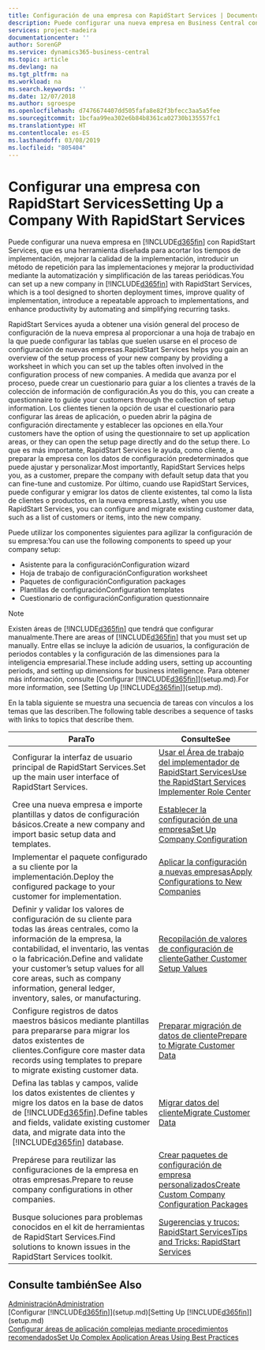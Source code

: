 ```yaml
---
title: Configuración de una empresa con RapidStart Services | Documentos de Microsoft
description: Puede configurar una nueva empresa en Business Central con RapidStart Services, que es una herramienta diseñada para acortar los tiempos de implementación, mejorar la calidad de la implementación, introducir un método de repetición para las implementaciones y mejorar la productividad mediante la automatización y simplificación de las tareas periódicas.
services: project-madeira
documentationcenter: ''
author: SorenGP
ms.service: dynamics365-business-central
ms.topic: article
ms.devlang: na
ms.tgt_pltfrm: na
ms.workload: na
ms.search.keywords: ''
ms.date: 12/07/2018
ms.author: sgroespe
ms.openlocfilehash: d7476674407dd505fafa8e82f3bfecc3aa5a5fee
ms.sourcegitcommit: 1bcfaa99ea302e6b84b8361ca02730b135557fc1
ms.translationtype: HT
ms.contentlocale: es-ES
ms.lasthandoff: 03/08/2019
ms.locfileid: "805404"
---
```

# <a name="setting-up-a-company-with-rapidstart-services"></a><span data-ttu-id="fdb83-103">Configurar una empresa con RapidStart Services</span><span class="sxs-lookup"><span data-stu-id="fdb83-103">Setting Up a Company With RapidStart Services</span></span>
<span data-ttu-id="fdb83-104">Puede configurar una nueva empresa en [!INCLUDE[d365fin](includes/d365fin_md.md)] con RapidStart Services, que es una herramienta diseñada para acortar los tiempos de implementación, mejorar la calidad de la implementación, introducir un método de repetición para las implementaciones y mejorar la productividad mediante la automatización y simplificación de las tareas periódicas.</span><span class="sxs-lookup"><span data-stu-id="fdb83-104">You can set up a new company in [!INCLUDE[d365fin](includes/d365fin_md.md)] with RapidStart Services, which is a tool designed to shorten deployment times, improve quality of implementation, introduce a repeatable approach to implementations, and enhance productivity by automating and simplifying recurring tasks.</span></span>  

<span data-ttu-id="fdb83-105">RapidStart Services ayuda a obtener una visión general del proceso de configuración de la nueva empresa al proporcionar a una hoja de trabajo en la que puede configurar las tablas que suelen usarse en el proceso de configuración de nuevas empresas.</span><span class="sxs-lookup"><span data-stu-id="fdb83-105">RapidStart Services helps you gain an overview of the setup process of your new company by providing a worksheet in which you can set up the tables often involved in the configuration process of new companies.</span></span> <span data-ttu-id="fdb83-106">A medida que avanza por el proceso, puede crear un cuestionario para guiar a los clientes a través de la colección de información de configuración.</span><span class="sxs-lookup"><span data-stu-id="fdb83-106">As you do this, you can create a questionnaire to guide your customers through the collection of setup information.</span></span> <span data-ttu-id="fdb83-107">Los clientes tienen la opción de usar el cuestionario para configurar las áreas de aplicación, o pueden abrir la página de configuración directamente y establecer las opciones en ella.</span><span class="sxs-lookup"><span data-stu-id="fdb83-107">Your customers have the option of using the questionnaire to set up application areas, or they can open the setup page directly and do the setup there.</span></span> <span data-ttu-id="fdb83-108">Lo que es más importante, RapidStart Services le ayuda, como cliente, a preparar la empresa con los datos de configuración predeterminados que puede ajustar y personalizar.</span><span class="sxs-lookup"><span data-stu-id="fdb83-108">Most importantly, RapidStart Services helps you, as a customer, prepare the company with default setup data that you can fine-tune and customize.</span></span> <span data-ttu-id="fdb83-109">Por último, cuando use RapidStart Services, puede configurar y emigrar los datos de cliente existentes, tal como la lista de clientes o productos, en la nueva empresa.</span><span class="sxs-lookup"><span data-stu-id="fdb83-109">Lastly, when you use RapidStart Services, you can configure and migrate existing customer data, such as a list of customers or items, into the new company.</span></span>

<span data-ttu-id="fdb83-110">Puede utilizar los componentes siguientes para agilizar la configuración de su empresa:</span><span class="sxs-lookup"><span data-stu-id="fdb83-110">You can use the following components to speed up your company setup:</span></span>  

-   <span data-ttu-id="fdb83-111">Asistente para la configuración</span><span class="sxs-lookup"><span data-stu-id="fdb83-111">Configuration wizard</span></span>  
-   <span data-ttu-id="fdb83-112">Hoja de trabajo de configuración</span><span class="sxs-lookup"><span data-stu-id="fdb83-112">Configuration worksheet</span></span>  
-   <span data-ttu-id="fdb83-113">Paquetes de configuración</span><span class="sxs-lookup"><span data-stu-id="fdb83-113">Configuration packages</span></span>  
-   <span data-ttu-id="fdb83-114">Plantillas de configuración</span><span class="sxs-lookup"><span data-stu-id="fdb83-114">Configuration templates</span></span>  
-   <span data-ttu-id="fdb83-115">Cuestionario de configuración</span><span class="sxs-lookup"><span data-stu-id="fdb83-115">Configuration questionnaire</span></span>  

> [!Note]  
>  <span data-ttu-id="fdb83-116">Existen áreas de [!INCLUDE[d365fin](includes/d365fin_md.md)] que tendrá que configurar manualmente.</span><span class="sxs-lookup"><span data-stu-id="fdb83-116">There are areas of [!INCLUDE[d365fin](includes/d365fin_md.md)] that you must set up manually.</span></span> <span data-ttu-id="fdb83-117">Entre ellas se incluye la adición de usuarios, la configuración de periodos contables y la configuración de las dimensiones para la inteligencia empresarial.</span><span class="sxs-lookup"><span data-stu-id="fdb83-117">These include adding users, setting up accounting periods, and setting up dimensions for business intelligence.</span></span> <span data-ttu-id="fdb83-118">Para obtener más información, consulte [Configurar [!INCLUDE[d365fin](includes/d365fin_md.md)]](setup.md).</span><span class="sxs-lookup"><span data-stu-id="fdb83-118">For more information, see [Setting Up [!INCLUDE[d365fin](includes/d365fin_md.md)]](setup.md).</span></span>

 <span data-ttu-id="fdb83-119">En la tabla siguiente se muestra una secuencia de tareas con vínculos a los temas que las describen.</span><span class="sxs-lookup"><span data-stu-id="fdb83-119">The following table describes a sequence of tasks with links to topics that describe them.</span></span>

|<span data-ttu-id="fdb83-120">**Para**</span><span class="sxs-lookup"><span data-stu-id="fdb83-120">**To**</span></span>|<span data-ttu-id="fdb83-121">**Consulte**</span><span class="sxs-lookup"><span data-stu-id="fdb83-121">**See**</span></span>|  
|------------|-------------|  
|<span data-ttu-id="fdb83-122">Configurar la interfaz de usuario principal de RapidStart Services.</span><span class="sxs-lookup"><span data-stu-id="fdb83-122">Set up the main user interface of RapidStart Services.</span></span>|[<span data-ttu-id="fdb83-123">Usar el Área de trabajo del implementador de RapidStart Services</span><span class="sxs-lookup"><span data-stu-id="fdb83-123">Use the RapidStart Services Implementer Role Center</span></span>](admin-how-to-use-the-rapidstart-services-role-center-to-track-progress.md)|  
|<span data-ttu-id="fdb83-124">Cree una nueva empresa e importe plantillas y datos de configuración básicos.</span><span class="sxs-lookup"><span data-stu-id="fdb83-124">Create a new company and import basic setup data and templates.</span></span>|[<span data-ttu-id="fdb83-125">Establecer la configuración de una empresa</span><span class="sxs-lookup"><span data-stu-id="fdb83-125">Set Up Company Configuration</span></span>](admin-set-up-company-configuration.md)|  
|<span data-ttu-id="fdb83-126">Implementar el paquete configurado a su cliente por la implementación.</span><span class="sxs-lookup"><span data-stu-id="fdb83-126">Deploy the configured package to your customer for implementation.</span></span>|[<span data-ttu-id="fdb83-127">Aplicar la configuración a nuevas empresas</span><span class="sxs-lookup"><span data-stu-id="fdb83-127">Apply Configurations to New Companies</span></span>](admin-apply-configuration-to-new-companies.md)|
|<span data-ttu-id="fdb83-128">Definir y validar los valores de configuración de su cliente para todas las áreas centrales, como la información de la empresa, la contabilidad, el inventario, las ventas o la fabricación.</span><span class="sxs-lookup"><span data-stu-id="fdb83-128">Define and validate your customer’s setup values for all core areas, such as company information, general ledger, inventory, sales, or manufacturing.</span></span>|[<span data-ttu-id="fdb83-129">Recopilación de valores de configuración de cliente</span><span class="sxs-lookup"><span data-stu-id="fdb83-129">Gather Customer Setup Values</span></span>](admin-gather-customer-setup-values.md)|  
|<span data-ttu-id="fdb83-130">Configure registros de datos maestros básicos mediante plantillas para prepararse para migrar los datos existentes de clientes.</span><span class="sxs-lookup"><span data-stu-id="fdb83-130">Configure core master data records using templates to prepare to migrate existing customer data.</span></span>|[<span data-ttu-id="fdb83-131">Preparar migración de datos de cliente</span><span class="sxs-lookup"><span data-stu-id="fdb83-131">Prepare to Migrate Customer Data</span></span>](admin-use-templates-to-prepare-customer-data-for-migration.md)|  
|<span data-ttu-id="fdb83-132">Defina las tablas y campos, valide los datos existentes de clientes y migre los datos en la base de datos de [!INCLUDE[d365fin](includes/d365fin_md.md)].</span><span class="sxs-lookup"><span data-stu-id="fdb83-132">Define tables and fields, validate existing customer data, and migrate data into the [!INCLUDE[d365fin](includes/d365fin_md.md)] database.</span></span>|[<span data-ttu-id="fdb83-133">Migrar datos del cliente</span><span class="sxs-lookup"><span data-stu-id="fdb83-133">Migrate Customer Data</span></span>](admin-migrate-customer-data.md)|
|<span data-ttu-id="fdb83-134">Prepárese para reutilizar las configuraciones de la empresa en otras empresas.</span><span class="sxs-lookup"><span data-stu-id="fdb83-134">Prepare to reuse company configurations in other companies.</span></span>|[<span data-ttu-id="fdb83-135">Crear paquetes de configuración de empresa personalizados</span><span class="sxs-lookup"><span data-stu-id="fdb83-135">Create Custom Company Configuration Packages</span></span>](admin-how-to-create-custom-company-configuration-packages.md)|
|<span data-ttu-id="fdb83-136">Busque soluciones para problemas conocidos en el kit de herramientas de RapidStart Services.</span><span class="sxs-lookup"><span data-stu-id="fdb83-136">Find solutions to known issues in the RapidStart Services toolkit.</span></span>|[<span data-ttu-id="fdb83-137">Sugerencias y trucos: RapidStart Services</span><span class="sxs-lookup"><span data-stu-id="fdb83-137">Tips and Tricks: RapidStart Services</span></span>](admin-tips-and-tricks-rapidstart-services.md)|  

## <a name="see-also"></a><span data-ttu-id="fdb83-138">Consulte también</span><span class="sxs-lookup"><span data-stu-id="fdb83-138">See Also</span></span>  
[<span data-ttu-id="fdb83-139">Administración</span><span class="sxs-lookup"><span data-stu-id="fdb83-139">Administration</span></span>](admin-setup-and-administration.md)  
<span data-ttu-id="fdb83-140">[Configurar [!INCLUDE[d365fin](includes/d365fin_md.md)]](setup.md)</span><span class="sxs-lookup"><span data-stu-id="fdb83-140">[Setting Up [!INCLUDE[d365fin](includes/d365fin_md.md)]](setup.md)</span></span>  
[<span data-ttu-id="fdb83-141">Configurar áreas de aplicación complejas mediante procedimientos recomendados</span><span class="sxs-lookup"><span data-stu-id="fdb83-141">Set Up Complex Application Areas Using Best Practices</span></span>](set-up-complex-application-areas-using-best-practices.md)   

